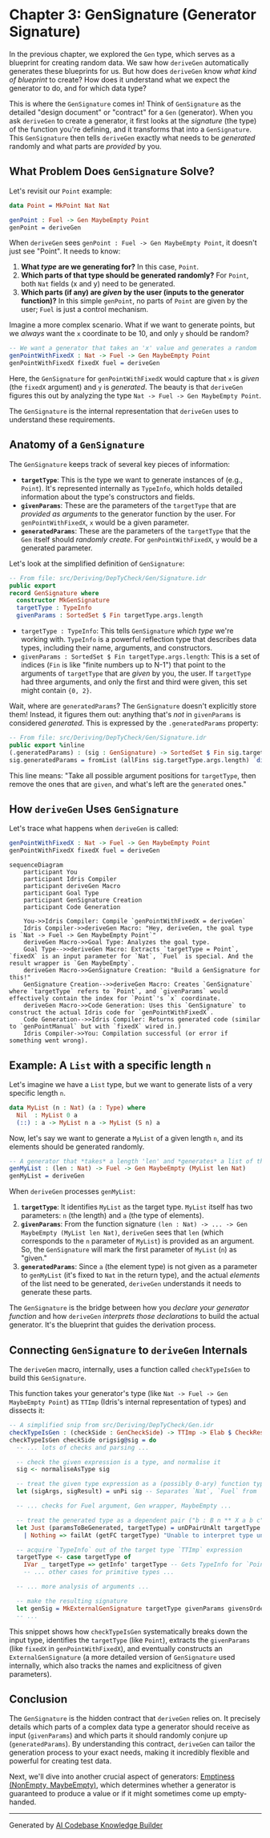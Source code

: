 # Chapter 3: GenSignature (Generator Signature)

In the previous chapter, we explored the `Gen` type, which serves as a blueprint for creating random data. We saw how `deriveGen` automatically generates these blueprints for us. But how does `deriveGen` know *what kind of blueprint* to create? How does it understand what we expect the generator to do, and for which data type?

This is where the `GenSignature` comes in! Think of `GenSignature` as the detailed "design document" or "contract" for a `Gen` (generator). When you ask `deriveGen` to create a generator, it first looks at the *signature* (the type) of the function you're defining, and it transforms that into a `GenSignature`. This `GenSignature` then tells `deriveGen` exactly what needs to be *generated* randomly and what parts are *provided* by you.

## What Problem Does `GenSignature` Solve?

Let's revisit our `Point` example:

```idris
data Point = MkPoint Nat Nat

genPoint : Fuel -> Gen MaybeEmpty Point
genPoint = deriveGen
```

When `deriveGen` sees `genPoint : Fuel -> Gen MaybeEmpty Point`, it doesn't just see "Point". It needs to know:

1.  **What *type* are we generating for?** In this case, `Point`.
2.  **Which parts of that type should be generated randomly?** For `Point`, both `Nat` fields (x and y) need to be generated.
3.  **Which parts (if any) are *given* by the user (inputs to the generator function)?** In this simple `genPoint`, no parts of `Point` are given by the user; `Fuel` is just a control mechanism.

Imagine a more complex scenario. What if we want to generate points, but we *always* want the `x` coordinate to be 10, and only `y` should be random?

```idris
-- We want a generator that takes an 'x' value and generates a random 'y'
genPointWithFixedX : Nat -> Fuel -> Gen MaybeEmpty Point
genPointWithFixedX fixedX fuel = deriveGen
```

Here, the `GenSignature` for `genPointWithFixedX` would capture that `x` is *given* (the `fixedX` argument) and `y` is *generated*. The beauty is that `deriveGen` figures this out by analyzing the type `Nat -> Fuel -> Gen MaybeEmpty Point`.

The `GenSignature` is the internal representation that `deriveGen` uses to understand these requirements.

## Anatomy of a `GenSignature`

The `GenSignature` keeps track of several key pieces of information:

*   **`targetType`**: This is the type we want to generate instances of (e.g., `Point`). It's represented internally as `TypeInfo`, which holds detailed information about the type's constructors and fields.
*   **`givenParams`**: These are the parameters of the `targetType` that are *provided as arguments* to the generator function by the user. For `genPointWithFixedX`, `x` would be a given parameter.
*   **`generatedParams`**: These are the parameters of the `targetType` that the `Gen` itself should *randomly create*. For `genPointWithFixedX`, `y` would be a generated parameter.

Let's look at the simplified definition of `GenSignature`:

```idris
-- From file: src/Deriving/DepTyCheck/Gen/Signature.idr
public export
record GenSignature where
  constructor MkGenSignature
  targetType : TypeInfo
  givenParams : SortedSet $ Fin targetType.args.length
```

*   `targetType : TypeInfo`: This tells `GenSignature` *which type* we're working with. `TypeInfo` is a powerful reflection type that describes data types, including their name, arguments, and constructors.
*   `givenParams : SortedSet $ Fin targetType.args.length`: This is a set of indices (`Fin` is like "finite numbers up to N-1") that point to the arguments of `targetType` that are *given* by you, the user. If `targetType` had three arguments, and only the first and third were given, this set might contain `{0, 2}`.

Wait, where are `generatedParams`? The `GenSignature` doesn't explicitly store them! Instead, it figures them out: anything that's *not* in `givenParams` is considered *generated*. This is expressed by the `.generatedParams` property:

```idris
-- From file: src/Deriving/DepTyCheck/Gen/Signature.idr
public export %inline
(.generatedParams) : (sig : GenSignature) -> SortedSet $ Fin sig.targetType.args.length
sig.generatedParams = fromList (allFins sig.targetType.args.length) `difference` sig.givenParams
```

This line means: "Take all possible argument positions for `targetType`, then remove the ones that are `given`, and what's left are the `generated` ones."

## How `deriveGen` Uses `GenSignature`

Let's trace what happens when `deriveGen` is called:

```idris
genPointWithFixedX : Nat -> Fuel -> Gen MaybeEmpty Point
genPointWithFixedX fixedX fuel = deriveGen
```

```mermaid
sequenceDiagram
    participant You
    participant Idris Compiler
    participant deriveGen Macro
    participant Goal Type
    participant GenSignature Creation
    participant Code Generation

    You->>Idris Compiler: Compile `genPointWithFixedX = deriveGen`
    Idris Compiler->>deriveGen Macro: "Hey, deriveGen, the goal type is `Nat -> Fuel -> Gen MaybeEmpty Point`"
    deriveGen Macro->>Goal Type: Analyzes the goal type.
    Goal Type-->>deriveGen Macro: Extracts `targetType = Point`, `fixedX` is an input parameter for `Nat`, `Fuel` is special. And the result wrapper is `Gen MaybeEmpty`.
    deriveGen Macro->>GenSignature Creation: "Build a GenSignature for this!"
    GenSignature Creation-->>deriveGen Macro: Creates `GenSignature` where `targetType` refers to `Point`, and `givenParams` would effectively contain the index for `Point`'s `x` coordinate.
    deriveGen Macro->>Code Generation: Uses this `GenSignature` to construct the actual Idris code for `genPointWithFixedX`.
    Code Generation-->>Idris Compiler: Returns generated code (similar to `genPointManual` but with `fixedX` wired in.)
    Idris Compiler->>You: Compilation successful (or error if something went wrong).
```

## Example: A `List` with a specific length `n`

Let's imagine we have a `List` type, but we want to generate lists of a very specific length `n`.

```idris
data MyList (n : Nat) (a : Type) where
  Nil  : MyList 0 a
  (::) : a -> MyList n a -> MyList (S n) a
```

Now, let's say we want to generate a `MyList` of a given length `n`, and its elements should be generated randomly.

```idris
-- A generator that *takes* a length 'len' and *generates* a list of that length
genMyList : (len : Nat) -> Fuel -> Gen MaybeEmpty (MyList len Nat)
genMyList = deriveGen
```

When `deriveGen` processes `genMyList`:

1.  **`targetType`**: It identifies `MyList` as the target type. `MyList` itself has two parameters: `n` (the length) and `a` (the type of elements).
2.  **`givenParams`**: From the function signature `(len : Nat) -> ... -> Gen MaybeEmpty (MyList len Nat)`, `deriveGen` sees that `len` (which corresponds to the `n` parameter of `MyList`) is provided as an argument. So, the `GenSignature` will mark the first parameter of `MyList` (`n`) as "given."
3.  **`generatedParams`**: Since `a` (the element type) is not given as a parameter to `genMyList` (it's fixed to `Nat` in the return type), and the actual *elements* of the list need to be generated, `deriveGen` understands it needs to generate these parts.

The `GenSignature` is the bridge between how you *declare your generator function* and how `deriveGen` *interprets those declarations* to build the actual generator. It's the blueprint that guides the derivation process.

## Connecting `GenSignature` to `deriveGen` Internals

The `deriveGen` macro, internally, uses a function called `checkTypeIsGen` to build this `GenSignature`.

This function takes your generator's type (like `Nat -> Fuel -> Gen MaybeEmpty Point`) as `TTImp` (Idris's internal representation of types) and dissects it:

```idris
-- A simplified snip from src/Deriving/DepTyCheck/Gen.idr
checkTypeIsGen : (checkSide : GenCheckSide) -> TTImp -> Elab $ CheckResult checkSide
checkTypeIsGen checkSide origsig@sig = do
  -- ... lots of checks and parsing ...

  -- check the given expression is a type, and normalise it
  sig <- normaliseAsType sig

  -- treat the given type expression as a (possibly 0-ary) function type
  let (sigArgs, sigResult) = unPi sig -- Separates `Nat`, `Fuel` from `Gen MaybeEmpty Point`

  -- ... checks for Fuel argument, Gen wrapper, MaybeEmpty ...

  -- treat the generated type as a dependent pair ("b : B n ** X a b c")
  let Just (paramsToBeGenerated, targetType) = unDPairUnAlt targetType
    | Nothing => failAt (getFC targetType) "Unable to interpret type under `Gen` as a dependent pair"

  -- acquire `TypeInfo` out of the target type `TTImp` expression
  targetType <- case targetType of
    IVar _ targetType => getInfo' targetType -- Gets TypeInfo for `Point`, `MyList` etc.
    -- ... other cases for primitive types ...

  -- ... more analysis of arguments ...

  -- make the resulting signature
  let genSig = MkExternalGenSignature targetType givenParams givensOrder gendOrder
  -- ...
```
This snippet shows how `checkTypeIsGen` systematically breaks down the input type, identifies the `targetType` (like `Point`), extracts the `givenParams` (like `fixedX` in `genPointWithFixedX`), and eventually constructs an `ExternalGenSignature` (a more detailed version of `GenSignature` used internally, which also tracks the names and explicitness of given parameters).

## Conclusion

The `GenSignature` is the hidden contract that `deriveGen` relies on. It precisely details which parts of a complex data type a generator should receive as input (`givenParams`) and which parts it should randomly conjure up (`generatedParams`). By understanding this contract, `deriveGen` can tailor the generation process to your exact needs, making it incredibly flexible and powerful for creating test data.

Next, we'll dive into another crucial aspect of generators: [Emptiness (NonEmpty, MaybeEmpty)](04_emptiness__nonempty__maybeempty__.md), which determines whether a generator is guaranteed to produce a value or if it might sometimes come up empty-handed.

---

Generated by [AI Codebase Knowledge Builder](https://github.com/The-Pocket/Tutorial-Codebase-Knowledge)